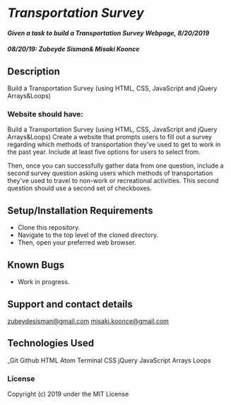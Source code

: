 # _Transportation Survey_

#### _Given a task to build a Transportation Survey Webpage, 8/20/2019_
#### _**08/20/19: Zubeyde Sisman& Misaki Koonce**_

## Description
Build a Transportation Survey (using HTML, CSS, JavaScript and jQuery Arrays&Loops)

### Website should have:

Build a Transportation Survey (using HTML, CSS, JavaScript and jQuery Arrays&Loops)
Create a website that prompts users to fill out a survey regarding which methods of transportation they've used to get to work in the past year. Include at least five options for users to select from.

Then, once you can successfully gather data from one question, include a second survey question asking users which methods of transportation they've used to travel to non-work or recreational activities. This second question should use a second set of checkboxes.
## Setup/Installation Requirements

* Clone this repository.
* Navigate to the top level of the cloned directory.
* Then, open your preferred web browser.

## Known Bugs

* Work in progress.

## Support and contact details

 zubeydesisman@gmail.com
 misaki.koonce@gmail.com

## Technologies Used

_Git Github  HTML Atom Terminal CSS jQuery JavaScript Arrays Loops

### License

Copyright (c) 2019 under the MIT License
